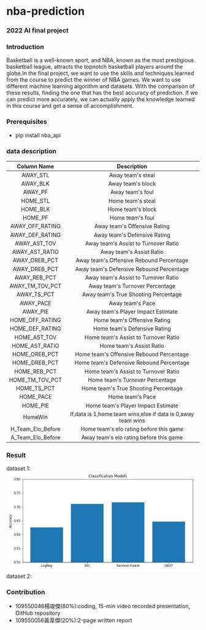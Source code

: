 # **nba-prediction**
### 2022 AI final project
### Introduction
Basketball is a well-known sport, and NBA, known as
the most prestigious basketball league, attracts the topnotch basketball players around the globe.In the final
project, we want to use the skills and techniques learned
from the course to predict the winner of NBA games.
We want to use different machine learning algorithm and
datasets. With the comparison of these results, finding the
one that has the best accuracy of prediction. If we can predict more accurately, we can actually apply the knowledge
learned in this course and get a sense of accomplishment.
### Prerequisites
- pip install nba_api
### data description

|     Column Name    |                              Description                                   |
|:------------------:|:--------------------------------------------------------------------------:|
|      AWAY_STL      |                            Away team's steal                               |
|      AWAY_BLK      |                            Away team's block                               |
|       AWAY_PF      |                            Away team's foul                                |
|       HOME_STL     |                            Home team's steal                               |
|       HOME_BLK     |                            Home team's block                               |
|       HOME_PF      |                             Home team's foul                               |
|    AWAY_OFF_RATING |                        Away team's Offensive Rating                        |
|    AWAY_DEF_RATING |                        Away team's  Defensive Rating                       |
|    AWAY_AST_TOV    |                       Away team's Assist to Turnover Ratio                 |
|   AWAY_AST_RATIO   |                            Away team's Assist Ratio                        |
|    AWAY_OREB_PCT   |                      Away team's Offensive Rebound Percentage              |
|    AWAY_DREB_PCT   |                      Away team's Defensive Rebound Percentage              |
|    AWAY_REB_PCT    |                       Away team's Assist to Turnover Ratio                 |
|    AWAY_TM_TOV_PCT |                        Away team's Turnover Percentage                     |
|     AWAY_TS_PCT    |                       Away team's True Shooting Percentage                 |
|      AWAY_PACE     |                             Away team's Pace                               |
|      AWAY_PIE      |                       Away team's Player Impact Estimate                   |
|    HOME_OFF_RATING |                        Home team's Offensive Rating                        | 
|    HOME_DEF_RATING |                        Home team's  Defensive Rating                       |
|    HOME_AST_TOV    |                      Home team's Assist to Turnover Ratio                  |
|   HOME_AST_RATIO   |                          Home team's Assist Ratio                          |
|    HOME_OREB_PCT   |                     Home team's Offensive Rebound Percentage               |
|    HOME_DREB_PCT   |                     Home team's Defensive Rebound Percentage               |
|    HOME_REB_PCT    |                      Home team's Assist to Turnover Ratio                  |
|    HOME_TM_TOV_PCT |                      Home team's Turnover Percentage                       |
|     HOME_TS_PCT    |                     Home team's True Shooting Percentage                   |
|      HOME_PACE     |                             Home team's Pace                               |
|      HOME_PIE      |                     Home team's Player Impact Estimate                     |
|       HomeWin      |           If,data is 1,home team wins,else if data is 0,away team wins     |
|  H_Team_Elo_Before |                   Home team's elo rating before this game                  |
|  A_Team_Elo_Before |                   Away team's elo rating before this game                  |
### Result
dataset 1:
![image](https://github.com/yangalt/nba-prediction/blob/main/picture/dataset1.JPG)
dataset 2:
### Contribution
- 109550046楊竣傑(80%):coding, 15-min video recorded presentation, GitHub repository
- 109550056黃韋傑(20%):2-page written report
